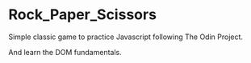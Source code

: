 # Rock_Paper_Scissors
Simple classic game to practice Javascript following The Odin Project.

And learn the DOM fundamentals.
